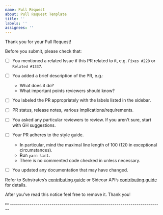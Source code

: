 ```yaml
---
name: Pull Request
about: Pull Request Template
title: ''
labels: ''
assignees: ''
---
```


Thank you for your Pull Request!

Before you submit, please check that:

-   [ ] You mentioned a related Issue if this PR related to it, e.g. `Fixes #228` or
        `Related #1337`.
-   [ ] You added a brief description of the PR, e.g.:

    -   What does it do?
    -   What important points reviewers should know?

-   [ ] You labeled the PR appropriately with the labels listed in the sidebar.
-   [ ] PR status, release notes, various implications/requirements.
-   [ ] You asked any particular reviewers to review. If you aren't sure, start with GH suggestions.
-   [ ] Your PR adheres to the style guide.
    -   In particular, mind the maximal line length of 100 (120 in exceptional circumstances).
    -   Run `yarn lint`.
    -   There is no commented code checked in unless necessary.
-   [ ] You updated any documentation that may have changed.

Refer to Substrates’s
[contributing guide](https://github.com/paritytech/substrate/blob/master/docs/CONTRIBUTING.adoc) or
Sidecar API’s
[contributing guide](https://github.com/paritytech/substrate-api-sidecar/tree/master/src/CONTRIBUTING.md)
for details.

After you've read this notice feel free to remove it. Thank you!

✄ -----------------------------------------------------------------------------

